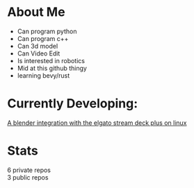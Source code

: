 # About Me

- Can program python
- Can program c++
- Can 3d model
- Can Video Edit
- Is interested in robotics
- Mid at this github thingy
- learning bevy/rust

# Currently Developing:

[A blender integration with the elgato stream deck plus on linux](https://github.com/TheStarViper/bpy_streamdeck_plus)

# Stats
6 private repos<br>
3 public repos<br>

